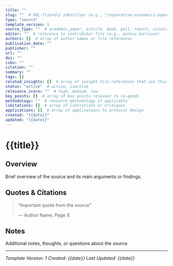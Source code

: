 ```yaml
---
title: ""
slug: ""  # URL-friendly identifier (e.g., "cooperative-economics-paper-2024")
type: "source"
template_version: 1
source_type: ""  # academic_paper, article, book, poll, report, visualization
editor: ""  # reference to contributor file (e.g., pontus-karlsson)
authors: []  # array of author names or file references
publication_date: ""
publisher: ""
url: ""
doi: ""
isbn: ""
citation: ""
summary: ""
tags: []
related_insights: []  # array of insight file references that use this source
status: "active"  # active, inactive
relevance_score: ""  # high, medium, low
key_points: []  # array of key points relevant to co-goods
methodology: ""  # research methodology if applicable
limitations: []  # array of limitations or critiques
applications: []  # array of applications to protocol design
created: "{{date}}"
updated: "{{date}}"
---
```


# {{title}}

## Overview
Brief overview of the source and its main arguments or findings.

## Quotes & Citations
> "Important quote from the source"
> 
> — Author Name, Page X

## Notes
Additional notes, thoughts, or questions about the source.

---
*Template Version: 1*
*Created: {{date}}*
*Last Updated: {{date}}*